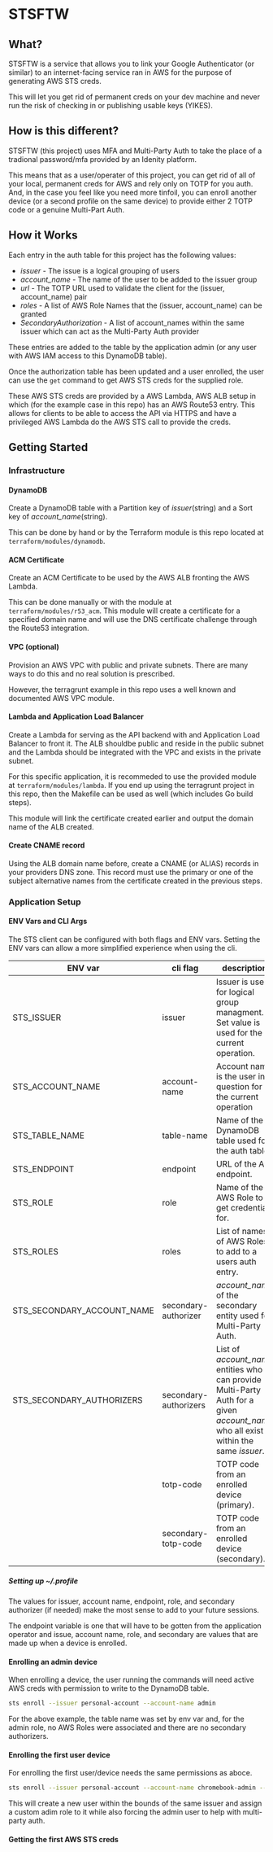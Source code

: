 STSFTW
===============

## What?
STSFTW is a service that allows you to link your Google Authenticator (or similar) to an internet-facing service ran in AWS for the purpose of generating AWS STS creds.

This will let you get rid of permanent creds on your dev machine and never run the risk of checking in or publishing usable keys (YIKES).

## How is this different?

STSFTW (this project) uses MFA and Multi-Party Auth to take the place of a tradional password/mfa provided by an Idenity platform.

This means that as a user/operater of this project, you can get rid of all of your local, permanent creds for AWS and rely only on TOTP for you auth. And, in the case you feel like you need more tinfoil, you can enroll another device (or a second profile on the same device) to provide either 2 TOTP code or a genuine Multi-Part Auth.

## How it Works

Each entry in the auth table for this project has the following values:

- *issuer* - The issue is a logical grouping of users
- *account_name* - The name of the user to be added to the issuer group
- *url* - The TOTP URL used to validate the client for the (issuer, account_name) pair
- *roles* - A list of AWS Role Names that the (issuer, account_name) can be granted
- *SecondaryAuthorization* - A list of account_names within the same issuer which can act as the Multi-Party Auth provider

These entries are added to the table by the application admin (or any user with AWS IAM access to this DynamoDB table).

Once the authorization table has been updated and a user enrolled, the user can use the `get` command to get AWS STS creds for the supplied role.

These AWS STS creds are provided by a AWS Lambda, AWS ALB setup in which (for the example case in this repo) has an AWS Route53 entry. This allows for clients to be able to access the API via HTTPS and have a privileged AWS Lambda do the AWS STS call to provide the creds.

## Getting Started

### Infrastructure

#### DynamoDB

Create a DynamoDB table with a Partition key of *issuer*(string) and a Sort key of *account_name*(string). 

This can be done by hand or by the Terraform module is this repo located at `terraform/modules/dynamodb`.

#### ACM Certificate

Create an ACM Certificate to be used by the AWS ALB fronting the AWS Lambda.

This can be done manually or with the module at `terraform/modules/r53_acm`. This module will create a certificate for a specified domain name and will use the DNS certificate challenge through the Route53 integration.

#### VPC (optional)

Provision an AWS VPC with public and private subnets. There are many ways to do this and no real solution is prescribed.

However, the terragrunt example in this repo uses a well known and documented AWS VPC module.

#### Lambda and Application Load Balancer

Create a Lambda for serving as the API backend with and Application Load Balancer to front it. The ALB shouldbe public and reside in the public subnet and the Lambda should be integrated with the VPC and exists in the private subnet.

For this specific application, it is recommeded to use the provided module at `terraform/modules/lambda`. If you end up using the terragrunt project in this repo, then the Makefile can be used as well (which includes Go build steps).

This module will link the certificate created earlier and output the domain name of the ALB created.

#### Create CNAME record

Using the ALB domain name before, create a CNAME (or ALIAS) records in your providers DNS zone. This record must use the primary or one of the subject alternative names from the certificate created in the previous steps.

### Application Setup

#### ENV Vars and CLI Args

The STS client can be configured with both flags and ENV vars. Setting the ENV vars can allow a more simplified experience when using the cli.

| ENV var | cli flag | description |
|---|---|---|
| STS_ISSUER | issuer | Issuer is used for logical group managment. Set value is used for the current operation. |
| STS_ACCOUNT_NAME | account-name | Account name is the user in question for the current operation |
| STS_TABLE_NAME | table-name | Name of the DynamoDB table used for the auth table. |
| STS_ENDPOINT | endpoint | URL of the API endpoint. |
| STS_ROLE | role | Name of the AWS Role to get credentials for. |
| STS_ROLES | roles | List of names of AWS Roles to add to a users auth entry. |
| STS_SECONDARY_ACCOUNT_NAME | secondary-authorizer | *account_name* of the secondary entity used for Multi-Party Auth. |
| STS_SECONDARY_AUTHORIZERS | secondary-authorizers | List of *account_name* entities who can provide Multi-Party Auth for a given *account_name* who all exist within the same *issuer*. |
|| totp-code | TOTP code from an enrolled device (primary). |
|| secondary-totp-code | TOTP code from an enrolled device (secondary). |

##### Setting up ~/.profile

The values for issuer, account name, endpoint, role, and secondary authorizer (if needed) make the most sense to add to your future sessions.

The endpoint variable is one that will have to be gotten from the application operator and issue, account name, role, and secondary are values that are made up when a device is enrolled.

#### Enrolling an admin device

When enrolling a device, the user running the commands will need active AWS creds with permission  to write to the DynamoDB table.

```bash
sts enroll --issuer personal-account --account-name admin
```

For the above example, the table name was set by env var and, for the admin role, no AWS Roles were associated and there are no secondary authorizers.

#### Enrolling the first user device

For enrolling the first user/device needs the same permissions as aboce.

```bash
sts enroll --issuer personal-account --account-name chromebook-admin --roles AccountAdmmin --secondary-authorizers admin
```

This will create a new user within the bounds of the same issuer and assign a custom adim role to it while also forcing the admin user to help with multi-party auth.

#### Getting the first AWS STS creds

